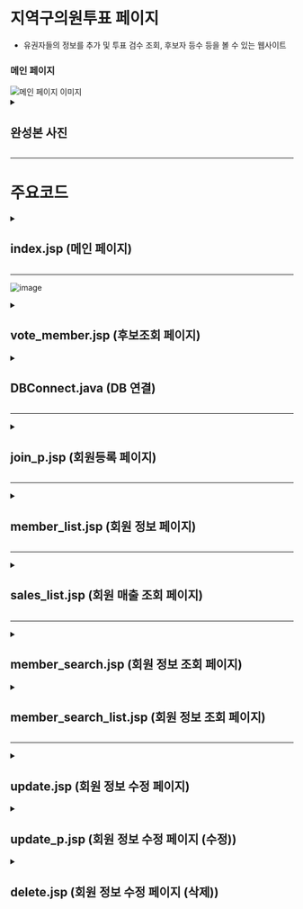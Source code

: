 # 지역구의원투표 페이지
<ul> 
 <li>유권자들의 정보를 추가 및 투표 검수 조회, 후보자 등수 등을 볼 수 있는 웹사이트</li>
</ul>
<H3>메인 페이지</H3>
<img src="https://github.com/user-attachments/assets/cf86431a-dcfa-4175-a75a-616e9b8e77a4" alt="메인 페이지 이미지">
<details><summary><H2>완성본 사진</H2></summary>
<H3>후보조회 페이지</H3>
<img src="https://github.com/user-attachments/assets/d076f429-1422-4e41-9f29-446af02fdc89" alt="회원등록 페이지 이미지">
<H3>투표 페이지</H3>
<img src="https://github.com/user-attachments/assets/eb2fe0ee-be56-4e9b-83e0-a50c51d39a0f" alt="유효성 검사 이미지">
<H3>유호성 검사</H3>
<img src="https://github.com/user-attachments/assets/039aeb84-5566-473d-ab63-6dbf93053613" alt="유효성 검사 이미지">
<H3>후보 검수 조회 페이지</H3>
<img src="https://github.com/user-attachments/assets/c8bfbaef-e4c8-4440-a388-b122a776eb6b" alt="유효성 검사 이미지">
<H3>후보자 등수 페이지</H3>
<img src="https://github.com/user-attachments/assets/61800f57-1a0d-44c1-b12a-395f3bc4a51a" alt="회원 매출 조회 이미지">
</details>

<hr>

# 주요코드
<details><summary><H2>index.jsp (메인 페이지)</H2></summary>
<img src="https://github.com/user-attachments/assets/ad69a05a-16bd-46cd-badb-ca77bb9f9543" alt="유효성 검사 이미지">
 <ul>
    <li> 전체적인 사이트 틀</li>
    <li> 사이트에서 중복인 부분은 jsp:include 로 넣어준다.</li>
 </ul>
</details>


<hr>

![image](https://github.com/user-attachments/assets/c1138838-c9d5-4d4e-bf8c-057c2cfa9cba)

<details><summary><H2>vote_member.jsp (후보조회 페이지)</H2></summary>
<img src="https://github.com/user-attachments/assets/c1138838-c9d5-4d4e-bf8c-057c2cfa9cba" alt="유효성 검사 이미지">
<img src="https://github.com/user-attachments/assets/812966ed-881e-4649-9a91-b0440244eae2" alt="유효성 검사 이미지">
<ul>
    <li>후보자의 번호, 이름, 학력, 주민번호, 지역구, 대표전화를 보여주는 페이지.</li>
    <li>학력은 case문으로 각각의 맞는 학력을 보여주고, 주민번호, 대표전화는 sub_str과 연결 연산자를 사용하여 문자를 자르고 연결하여 모든 후보가 나오도록 반복했다.</li>
</ul>
<img src="https://github.com/user-attachments/assets/4f856b72-8e7b-47b9-8253-50abcd6e11cd" alt="유효성 검사 이미지">
<img src="https://github.com/user-attachments/assets/2e38ee38-e26f-473d-bf0a-2e50eebbc98e" alt="유효성 검사 이미지">
<ul>
 <li>회원가입을 하려는 사람의 회원번호를 정해주는 코드</li> 
 <li>DB에서 현재 존재하는 회원번호 + 1을 변수에 저장한 뒤, 회원번호 창에 출력한다.</li>
 <li>회원번호 창은 readonly로 읽을 수만 있게 만들어준다.</li>
</ul>
</details>
<details><summary><H2>DBConnect.java (DB 연결)</H2></summary>
<img src="https://github.com/user-attachments/assets/32c26442-9e5b-4535-bfb4-4c720278ddf2" alt="유효성 검사 이미지">
<ul>
 <li>DB을 연결시켜주기 위해 필요한 코드</li>
</ul>
</details>

<hr>
<details><summary><H2>join_p.jsp (회원등록 페이지)</H2></summary>
<img src="https://github.com/user-attachments/assets/f7464ebb-d363-4492-8dcd-8b9d7e15402f" alt="유효성 검사 이미지">
<ul>
 <li>join.jsp에서 입력받은 값을 DB에 전달하는 코드</li> 
 <li>한글로 전송하기 위해 인코딩을 UTF-8로 바꿔준다.</li>
 <li>그 후 member_list.jsp로 이동시켜 준다.</li>
</ul> 
</details>
<hr>

<details><summary><H2>member_list.jsp (회원 정보 페이지)</H2></summary>

<img src="https://github.com/user-attachments/assets/6b3bd7ab-d66e-4d7c-8fef-72ca4964a5a0" alt="유효성 검사 이미지">
<ul>
 <li>회원의 정보를 가져오는 코드</li> 
 <li>Case문을 활용하여 회원의 등급을 표시하였다</li>
</ul>

<img src="https://github.com/user-attachments/assets/8e609925-44e5-483d-9313-2c6ecfb2eff1" alt="유효성 검사 이미지">
<ul>
 <li>회원의 정보를 출력하는 코드</li> 
 <li>while문, rs.next()를 사용하여 rs에 들어있는 값이 없을 때 까지 출력하게 한다</li>
</ul>
</details>
<hr>
<details><summary><H2>sales_list.jsp (회원 매출 조회 페이지)</summary>
<img src="https://github.com/user-attachments/assets/af76f90c-3345-4605-be88-679077b509e4" alt="유효성 검사 이미지">

<ul>
 <li> 매출이 있는 회원 각각의 매출을 보여주는 코드</li> 
 <li>Case문을 활용하여 회원의 등급을 표시하였다</li>
 <li>member_tbl_02 테이블과 money_tbl_02 테이블을 조인하여 매출을 가져왔다</li> 
 <li>총액을 구하기 위해서 변수를 선언했다</li>
 <li>click_custno를 통하여 클릭한 회원번호를 update.jsp에 전송해준다</li>
</ul>

<img src="https://github.com/user-attachments/assets/85ae6c50-8d8e-4655-b76b-86aa47a57718" alt="유효성 검사 이미지">
  <ul>
 <li>회원의 정보와 매출, 총액을 출력해주는 코드</li> 
 <li>아까 선언해준 변수에 매출을 더해주는 방식으로 총액을 구해준다</li>
</ul>
</details>
<hr>
<details><summary><H2>member_search.jsp (회원 정보 조회 페이지)</summary>
<img src="https://github.com/user-attachments/assets/403a4d2f-976e-4bdb-88c9-60f91e4d0bd9" alt="유효성 검사 이미지">
<ul>
<li>회원번호 입력 창에 값이 존재하지 않을 시 입력 창으로 이동시켜 주는 함수</li>
</ul>

<img src="https://github.com/user-attachments/assets/92494179-a6f0-4e0b-a90c-d4676b8abd93" alt="유효성 검사 이미지">
<ul>
 <li>입력받은 값을 member_search_list.jsp로 전송한다</li>
</ul>
</details>
<details><summary><H2>member_search_list.jsp (회원 정보 조회 페이지)</summary>
<img src="https://github.com/user-attachments/assets/3fd53140-2713-482b-a622-1a9ba48908f6" alt="유효성 검사 이미지">

 <ul>
  <li>사용자가 조회하려는 회원 정보를 조회한다</li>
 </ul>

<img src="https://github.com/user-attachments/assets/75761a88-3143-4db9-99f7-397d0c60eea7" alt="유효성 검사 이미지">
<ul>
 <li>if문, rs.next()를 사용하여 rs.next의 값이 True일 경우 (조회한 정보가 존재할 경우) 조회한 값 출력</li> 
 <li>False일 경우 (조회한 정보가 존재하지 않을 경우) 해당 회원이 존재하지 않다고 출력</li>
</ul>
</details>
<hr>
<details><summary><H2>update.jsp (회원 정보 수정 페이지)</H2></summary>
<img src="https://github.com/user-attachments/assets/efae678c-f165-4119-a081-8cde583f0a45" alt="update.jsp 코드1">
<img src="https://github.com/user-attachments/assets/84990a2c-ec88-4dec-bf03-27798ed3560c" alt="update.jsp 코드2">
<img src="https://github.com/user-attachments/assets/c3c89d1e-ac35-4bd8-aa30-f32e466f67f4" alt="update.jsp 코드3">
<ul>
 <li>전송받은 회원번호의 정보를 조회한다</li>
 <li>조회한 정보를 입력창에 표시한 뒤, 수정을 눌렀을 경우 update_p.jsp로 이동시킨다</li>
 <li>삭제를 눌렀을 경우, 현재 회원번호를 delete.jsp로 전송 및 이동한다</li>
</ul>
</details>
<details><summary><H2>update_p.jsp (회원 정보 수정 페이지 (수정))</H2></summary>
<img src="https://github.com/user-attachments/assets/e3fbad7f-cdbc-4351-aa79-a3ddb00cdf95" alt="update_p.jsp 코드">
<ul>
 <li>update 문을 통해서 DB에 현재 회원정보를 수정한다.</li>
 <li>그 후 회원 정보 페이지로 돌아간다</li>
</ul>
 </details>
<details><summary><H2> delete.jsp (회원 정보 수정 페이지 (삭제))</H2></summary>
<img src="https://github.com/user-attachments/assets/6ec31cb6-582c-4cb9-b3e0-fb27656205aa" alt="delete.jsp 코드">
<ul>
 <li>delete 문을 통해서 전송받은 회원 정보를 DB에서 삭제한다</li>
</ul>
</details>







